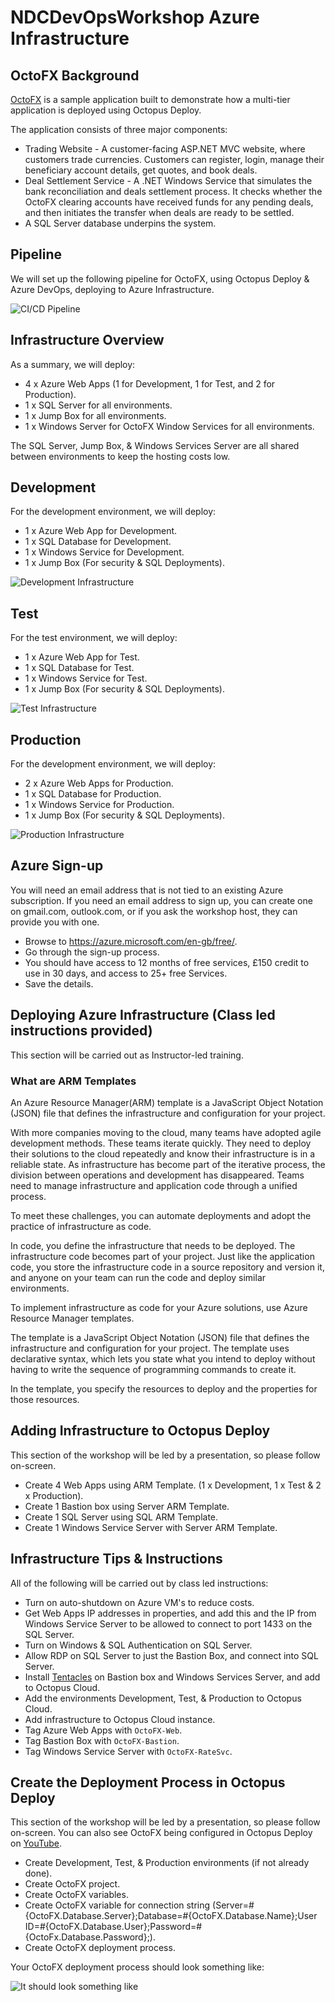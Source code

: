 # NDCDevOpsWorkshop Azure Infrastructure

## OctoFX Background

[OctoFX](https://github.com/OctopusSamples/OctoFX) is a sample application built to demonstrate how a multi-tier application is deployed using Octopus Deploy.

The application consists of three major components:

* Trading Website - A customer-facing ASP.NET MVC website, where customers trade currencies. Customers can register, login, manage their beneficiary account details, get quotes, and book deals.
* Deal Settlement Service - A .NET Windows Service that simulates the bank reconciliation and deals settlement process. It checks whether the OctoFX clearing accounts have received funds for any pending deals, and then initiates the transfer when deals are ready to be settled.
* A SQL Server database underpins the system.

## Pipeline

We will set up the following pipeline for OctoFX, using Octopus Deploy & Azure DevOps, deploying to Azure Infrastructure.

![CI/CD Pipeline](/Images/pipeline.png)

## Infrastructure Overview

As a summary, we will deploy:

* 4 x Azure Web Apps (1 for Development, 1 for Test, and 2 for Production).
* 1 x SQL Server for all environments.
* 1 x Jump Box for all environments.
* 1 x Windows Server for OctoFX Window Services for all environments.

The SQL Server, Jump Box, & Windows Services Server are all shared between environments to keep the hosting costs low.

## Development

For the development environment, we will deploy:

* 1 x Azure Web App for Development.
* 1 x SQL Database for Development.
* 1 x Windows Service for Development.
* 1 x Jump Box (For security & SQL Deployments).

![Development Infrastructure](/Images/dev.png)

## Test

For the test environment, we will deploy:

* 1 x Azure Web App for Test.
* 1 x SQL Database for Test.
* 1 x Windows Service for Test.
* 1 x Jump Box (For security & SQL Deployments).

![Test Infrastructure](/Images/test.png)

## Production

For the development environment, we will deploy:

* 2 x Azure Web Apps for Production.
* 1 x SQL Database for Production.
* 1 x Windows Service for Production.
* 1 x Jump Box (For security & SQL Deployments).

![Production Infrastructure](/Images/prod.png)

## Azure Sign-up

You will need an email address that is not tied to an existing Azure subscription. If you need an email address to sign up, you can create one on gmail.com, outlook.com, or if you ask the workshop host, they can provide you with one.

* Browse to <https://azure.microsoft.com/en-gb/free/>.
* Go through the sign-up process.
* You should have access to 12 months of free services, £150 credit to use in 30 days, and access to 25+ free Services.
* Save the details.

## Deploying Azure Infrastructure (Class led instructions provided)

This section will be carried out as Instructor-led training.

### What are ARM Templates

An Azure Resource Manager(ARM) template is a JavaScript Object Notation (JSON) file that defines the infrastructure and configuration for your project.

With more companies moving to the cloud, many teams have adopted agile development methods. These teams iterate quickly. They need to deploy their solutions to the cloud repeatedly and know their infrastructure is in a reliable state. As infrastructure has become part of the iterative process, the division between operations and development has disappeared. Teams need to manage infrastructure and application code through a unified process.

To meet these challenges, you can automate deployments and adopt the practice of infrastructure as code.

In code, you define the infrastructure that needs to be deployed. The infrastructure code becomes part of your project. Just like the application code, you store the infrastructure code in a source repository and version it, and anyone on your team can run the code and deploy similar environments.

To implement infrastructure as code for your Azure solutions, use Azure Resource Manager templates.

The template is a JavaScript Object Notation (JSON) file that defines the infrastructure and configuration for your project. The template uses declarative syntax, which lets you state what you intend to deploy without having to write the sequence of programming commands to create it.

In the template, you specify the resources to deploy and the properties for those resources.

## Adding Infrastructure to Octopus Deploy

This section of the workshop will be led by a presentation, so please follow on-screen.

* Create 4 Web Apps using ARM Template. (1 x Development, 1 x Test & 2 x Production).
* Create 1 Bastion box using Server ARM Template.
* Create 1 SQL Server using SQL ARM Template.
* Create 1 Windows Service Server with Server ARM Template.

## Infrastructure Tips & Instructions

All of the following will be carried out by class led instructions:

* Turn on auto-shutdown on Azure VM's to reduce costs.
* Get Web Apps IP addresses in properties, and add this and the IP from Windows Service Server to be allowed to connect to port 1433 on the SQL Server.
* Turn on Windows & SQL Authentication on SQL Server.
* Allow RDP on SQL Server to just the Bastion Box, and connect into SQL Server.
* Install [Tentacles](https://octopus.com/downloads) on Bastion box and Windows Services Server, and add to Octopus Cloud.
* Add the environments Development, Test, & Production to Octopus Cloud.
* Add infrastructure to Octopus Cloud instance.
* Tag Azure Web Apps with `OctoFX-Web`.
* Tag Bastion Box with `OctoFX-Bastion`.
* Tag Windows Service Server with `OctoFX-RateSvc`.

## Create the Deployment Process in Octopus Deploy

This section of the workshop will be led by a presentation, so please follow on-screen. You can also see OctoFX being configured in Octopus Deploy on [YouTube](https://www.youtube.com/watch?v=6DsJvtTcGMc).

* Create Development, Test, & Production environments (if not already done).
* Create OctoFX project.
* Create OctoFX variables.
* Create OctoFX variable for connection string (Server=#{OctoFX.Database.Server};Database=#{OctoFX.Database.Name};User ID=#{OctoFX.Database.User};Password=#{OctoFx.Database.Password};).
* Create OctoFX deployment process.

Your OctoFX deployment process should look something like:

![It should look something like](/Images/octopusoctofx.png)